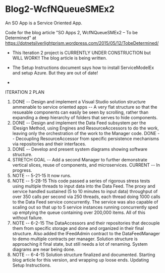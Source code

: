 # Blog2-WcfNQueueSMEx2
An SO App is a Service Oriented App.

Code for the blog article "SO Apps 2, WcfNQueueSMEx2 – To be Determined" at  https://dotnetsilverlightprism.wordpress.com/2015/05/12/TobeDetermined/

*  This Iteration 2 project is CURRENTLY UNDER CONSTRUCTION but WILL WORK!!  The blog article is being written.

*  The Setup Instructions document says how to install ServiceModelEx and setup Azure.  But they are out of date!
*  
ITERATION 2 PLAN
1. DONE -- Design and implement a Visual Studio solution structure ammenable to service oriented apps -- A very flat structure so that the resueable components can easily be seen by scrolling, rather than expanding a deep hierarchy of folders that serves to hide components.
2. DONE -- Design and implement the Data Feed subsystem per the IDesign Method, using Engines and ResourceAccessors to do the work, leaving only the orchestration of the work to the Manager code.  DONE -- Decoupling ResourceAccessor from specific persistence mechanisms via repositories and their interfaces.
3. DONE -- Develop and present system diagrams showing software structure.  
4. STRETCH GOAL -- Add a second Manager to further demonstrate vertical slices, reuse of components, and microservices.  CURRENT -- In progress.
5. NOTE -- 5-21-15  It now runs.
6. NOTE -- 5-28-15  This code passed a series of rigorous stress tests using multiple threads to input data into the Data Feed.  The proxy and service handled sustained (5 to 10 minutes to input data) throughput of over 350 calls per second via 250 threads, each thread doing 1000 calls to the Data Feed service concurrently.  The service was also capable of scaling out so that up to 5 service instances running concurrently sped up emptying the queue containing over 200,000 items.  All of this without failure.
7. NOTE -- 6-2-15  The DataAccessors and their repositories that decouple them from specific storage and done and organized in their final structure.  Also added the IFeedAdmin contract to the DataFeedManager to demo multiple contracts per manager.  Solution structure is approaching it final state, but still needs a lot of renaming.  System diagrams are near being done.
8. NOTE -- 6-4-15  Solution structure finalized and documented.  Starting blog article for this version, and wrapping up loose ends.  Updating Setup Instructions.

